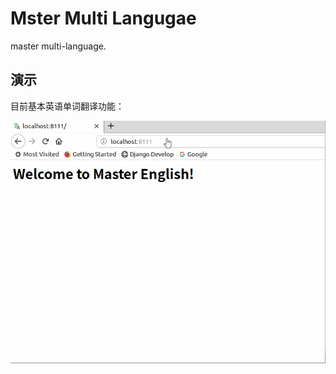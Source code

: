# Mster Multi Langugae

master multi-language.



## 演示

目前基本英语单词翻译功能：

![基本功能演示](Doc/res/basic_MasterEn.gif)







